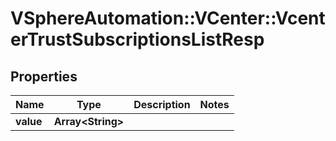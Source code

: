 # VSphereAutomation::VCenter::VcenterTrustSubscriptionsListResp

## Properties
Name | Type | Description | Notes
------------ | ------------- | ------------- | -------------
**value** | **Array&lt;String&gt;** |  | 


